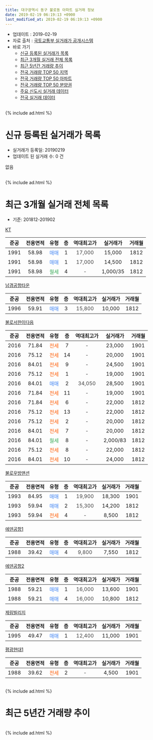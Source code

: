 ```yaml
---
title: 대구광역시 동구 불로동 아파트 실거래 정보
date: 2019-02-19 06:19:13 +0900
last_modified_at: 2019-02-19 06:19:13 +0900
---
```


* 업데이트 : 2019-02-19
* 자료 출처 : [국토교통부 실거래가 공개시스템](http://rt.molit.go.kr)
* 바로 가기
    * [신규 등록된 실거래가 목록](#신규-등록된-실거래가-목록)
    * [최근 3개월 실거래 전체 목록](#최근-3개월-실거래-전체-목록)
    * [최근 5년간 거래량 추이](#최근-5년간-거래량-추이)
    * [전국 거래량 TOP 50 지역](https://inasie.github.io/apt-trade-info/최근-3개월-전국에서-가장-거래가-많이-발생한-지역)
    * [전국 거래량 TOP 50 아파트](https://inasie.github.io/apt-trade-info/최근-3개월-전국에서-가장-거래가-많이-발생한-아파트)
    * [전국 거래량 TOP 50 분양권](https://inasie.github.io/apt-trade-info/최근-3개월-전국에서-가장-거래가-많이-발생한-분양권)
    * [주요 신도시 실거래 데이터](https://inasie.github.io/apt-trade-info/주요-신도시)
    * [전국 실거래 데이터](https://inasie.github.io/apt-trade-info/전국)
<br>
{% include ad.html %}
<br>

# 신규 등록된 실거래가 목록
* 실거래가 등록일: 20190219
* 업데이트 된 실거래 수: 0 건

없음

<br>
{% include ad.html %}
<br>

# 최근 3개월 실거래 전체 목록
* 기준: 201812-201902


[KT](https://search.naver.com/search.naver?query=%EB%8C%80%EA%B5%AC%EA%B4%91%EC%97%AD%EC%8B%9C+%EB%8F%99%EA%B5%AC+%EB%B6%88%EB%A1%9C%EB%8F%99+KT)

|준공|전용면적|유형|층|역대최고가|실거래가|거래월|
|:---:|:---:|:---:|:---:|:---:|:---:|:---:|
|1991|58.98|<span style="color:#4285f3">매매</span>|1|<span style="color:#444444">17,000</span>|15,000|1812|
|1991|58.98|<span style="color:#4285f3">매매</span>|1|<span style="color:#444444">17,000</span>|14,500|1812|
|1991|58.98|<span style="color:#34a853">월세</span>|4|<span style="color:#444444">-</span>|1,000/35|1812|

[남경공항타운](https://search.naver.com/search.naver?query=%EB%8C%80%EA%B5%AC%EA%B4%91%EC%97%AD%EC%8B%9C+%EB%8F%99%EA%B5%AC+%EB%B6%88%EB%A1%9C%EB%8F%99+%EB%82%A8%EA%B2%BD%EA%B3%B5%ED%95%AD%ED%83%80%EC%9A%B4)

|준공|전용면적|유형|층|역대최고가|실거래가|거래월|
|:---:|:---:|:---:|:---:|:---:|:---:|:---:|
|1996|59.91|<span style="color:#4285f3">매매</span>|3|<span style="color:#444444">15,800</span>|10,000|1812|

[불로서한이다음](https://search.naver.com/search.naver?query=%EB%8C%80%EA%B5%AC%EA%B4%91%EC%97%AD%EC%8B%9C+%EB%8F%99%EA%B5%AC+%EB%B6%88%EB%A1%9C%EB%8F%99+%EB%B6%88%EB%A1%9C%EC%84%9C%ED%95%9C%EC%9D%B4%EB%8B%A4%EC%9D%8C)

|준공|전용면적|유형|층|역대최고가|실거래가|거래월|
|:---:|:---:|:---:|:---:|:---:|:---:|:---:|
|2016|71.84|<span style="color:#ff5a00">전세</span>|7|<span style="color:#444444">-</span>|23,000|1901|
|2016|75.12|<span style="color:#ff5a00">전세</span>|14|<span style="color:#444444">-</span>|20,000|1901|
|2016|84.01|<span style="color:#ff5a00">전세</span>|9|<span style="color:#444444">-</span>|24,500|1901|
|2016|75.12|<span style="color:#ff5a00">전세</span>|1|<span style="color:#444444">-</span>|19,000|1901|
|2016|84.01|<span style="color:#4285f3">매매</span>|2|<span style="color:#444444">34,050</span>|28,500|1901|
|2016|71.84|<span style="color:#ff5a00">전세</span>|11|<span style="color:#444444">-</span>|19,000|1901|
|2016|71.84|<span style="color:#ff5a00">전세</span>|6|<span style="color:#444444">-</span>|22,000|1812|
|2016|75.12|<span style="color:#ff5a00">전세</span>|13|<span style="color:#444444">-</span>|22,000|1812|
|2016|75.12|<span style="color:#ff5a00">전세</span>|2|<span style="color:#444444">-</span>|20,000|1812|
|2016|84.01|<span style="color:#ff5a00">전세</span>|7|<span style="color:#444444">-</span>|20,000|1812|
|2016|84.01|<span style="color:#34a853">월세</span>|8|<span style="color:#444444">-</span>|2,000/83|1812|
|2016|75.12|<span style="color:#ff5a00">전세</span>|8|<span style="color:#444444">-</span>|22,000|1812|
|2016|84.01|<span style="color:#ff5a00">전세</span>|10|<span style="color:#444444">-</span>|24,000|1812|

[불로우방맨션](https://search.naver.com/search.naver?query=%EB%8C%80%EA%B5%AC%EA%B4%91%EC%97%AD%EC%8B%9C+%EB%8F%99%EA%B5%AC+%EB%B6%88%EB%A1%9C%EB%8F%99+%EB%B6%88%EB%A1%9C%EC%9A%B0%EB%B0%A9%EB%A7%A8%EC%85%98)

|준공|전용면적|유형|층|역대최고가|실거래가|거래월|
|:---:|:---:|:---:|:---:|:---:|:---:|:---:|
|1993|84.95|<span style="color:#4285f3">매매</span>|1|<span style="color:#444444">19,900</span>|18,300|1901|
|1993|59.94|<span style="color:#4285f3">매매</span>|2|<span style="color:#444444">15,300</span>|14,200|1812|
|1993|59.94|<span style="color:#ff5a00">전세</span>|4|<span style="color:#444444">-</span>|8,500|1812|

[에덴공항1](https://search.naver.com/search.naver?query=%EB%8C%80%EA%B5%AC%EA%B4%91%EC%97%AD%EC%8B%9C+%EB%8F%99%EA%B5%AC+%EB%B6%88%EB%A1%9C%EB%8F%99+%EC%97%90%EB%8D%B4%EA%B3%B5%ED%95%AD1)

|준공|전용면적|유형|층|역대최고가|실거래가|거래월|
|:---:|:---:|:---:|:---:|:---:|:---:|:---:|
|1988|39.42|<span style="color:#4285f3">매매</span>|4|<span style="color:#444444">9,800</span>|7,550|1812|

[에덴공항2](https://search.naver.com/search.naver?query=%EB%8C%80%EA%B5%AC%EA%B4%91%EC%97%AD%EC%8B%9C+%EB%8F%99%EA%B5%AC+%EB%B6%88%EB%A1%9C%EB%8F%99+%EC%97%90%EB%8D%B4%EA%B3%B5%ED%95%AD2)

|준공|전용면적|유형|층|역대최고가|실거래가|거래월|
|:---:|:---:|:---:|:---:|:---:|:---:|:---:|
|1988|59.21|<span style="color:#4285f3">매매</span>|1|<span style="color:#444444">16,000</span>|13,600|1901|
|1988|59.21|<span style="color:#4285f3">매매</span>|4|<span style="color:#444444">16,000</span>|10,800|1812|

[제림빌리지](https://search.naver.com/search.naver?query=%EB%8C%80%EA%B5%AC%EA%B4%91%EC%97%AD%EC%8B%9C+%EB%8F%99%EA%B5%AC+%EB%B6%88%EB%A1%9C%EB%8F%99+%EC%A0%9C%EB%A6%BC%EB%B9%8C%EB%A6%AC%EC%A7%80)

|준공|전용면적|유형|층|역대최고가|실거래가|거래월|
|:---:|:---:|:---:|:---:|:---:|:---:|:---:|
|1995|49.47|<span style="color:#4285f3">매매</span>|1|<span style="color:#444444">12,400</span>|11,000|1901|

[평광현대1](https://search.naver.com/search.naver?query=%EB%8C%80%EA%B5%AC%EA%B4%91%EC%97%AD%EC%8B%9C+%EB%8F%99%EA%B5%AC+%EB%B6%88%EB%A1%9C%EB%8F%99+%ED%8F%89%EA%B4%91%ED%98%84%EB%8C%801)

|준공|전용면적|유형|층|역대최고가|실거래가|거래월|
|:---:|:---:|:---:|:---:|:---:|:---:|:---:|
|1988|39.62|<span style="color:#ff5a00">전세</span>|2|<span style="color:#444444">-</span>|4,500|1901|


<br>
{% include ad.html %}
<br>

# 최근 5년간 거래량 추이


<div style="width:100%;">
    <canvas id="deal_progress" height="200"></canvas>
</div>

<script>
new Chart(document.getElementById("deal_progress"), {
    type: 'line',
    data: {
        labels: ['201402','201403','201404','201405','201406','201407','201408','201409','201410','201411','201412','201501','201502','201503','201504','201505','201506','201507','201508','201509','201510','201511','201512','201601','201602','201603','201604','201605','201606','201607','201608','201609','201610','201611','201612','201701','201702','201703','201704','201705','201706','201707','201708','201709','201710','201711','201712','201801','201802','201803','201804','201805','201806','201807','201808','201809','201810','201811','201812','201901','201902'],
        datasets: [{
            label: '매매',
            pointRadius: 1,
            data: [15, 16, 8, 10, 7, 7, 3, 10, 8, 5, 3, 10, 14, 23, 8, 9, 9, 9, 10, 6, 9, 7, 3, 2, 7, 3, 5, 7, 6, 8, 6, 15, 13, 4, 6, 4, 6, 6, 10, 6, 7, 3, 4, 11, 5, 8, 10, 4, 6, 11, 3, 6, 3, 3, 5, 10, 13, 6, 6, 4, 0],
            borderColor: "rgba(255, 201, 14, 1)",
            backgroundColor: "rgba(255, 201, 14, 0.5)",
            fill: false,
            lineTension: 0
        },{
            label: '전월세',
            pointRadius: 1,
            data: [7, 4, 3, 5, 5, 3, 5, 2, 8, 1, 2, 0, 2, 2, 2, 4, 2, 1, 7, 3, 2, 4, 2, 6, 7, 5, 1, 2, 3, 3, 4, 5, 14, 16, 15, 17, 7, 6, 1, 0, 0, 1, 3, 3, 10, 4, 2, 1, 3, 2, 1, 2, 2, 6, 6, 4, 6, 5, 9, 6, 0],
            borderColor: "rgba(0, 141, 185, 1)",
            backgroundColor: "rgba(0, 141, 185, 0.5)",
            fill: false,
            lineTension: 0
        }
        ]
    },
    options: {
        responsive: true,
        title: {
            display: false
        },
        tooltips: {
            mode: 'index',
            intersect: false
        },
        hover: {
            mode: 'nearest',
            intersect: true
        },
        scales: {
            xAxes: [{
                display: true,
                scaleLabel: {
                    display: true,
                    labelString: '년/월'
                }
            }],
            yAxes: [{
                display: true,
                ticks: {
                    suggestedMin: 0,
                },
                scaleLabel: {
                    display: true,
                    labelString: '실거래 수'
                }
            }]
        }
    }
});

</script>


<br>
{% include ad.html %}
<br>

